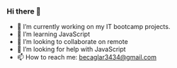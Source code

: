 ### Hi there 👋
- 🔭 I’m currently working on my IT bootcamp projects.
- 🌱 I’m learning JavaScript
- 👯 I’m looking to collaborate on remote 
- 🤔 I’m looking for help with JavaScript
- 📫 How to reach me: becaglar3434@gmail.com
<!--
**bengin34/bengin34** is a ✨ _special_ ✨ repository because its `README.md` (this file) appears on your GitHub profile.

Here are some ideas to get you started:


-->
